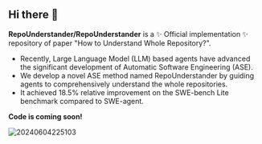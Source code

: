 ## Hi there 👋

**RepoUnderstander/RepoUnderstander** is a ✨ Official implementation ✨ repository of paper "How to Understand Whole Repository?".

- Recently, Large Language Model (LLM) based agents have advanced the significant development of Automatic Software Engineering (ASE).
- We develop a novel ASE method named RepoUnderstander by guiding agents to comprehensively understand the whole repositories.
- It achieved 18.5% relative improvement on the SWE-bench Lite benchmark compared to SWE-agent.

**Code is coming soon!**

![20240604225103](https://github.com/RepoUnderstander/RepoUnderstander/assets/170649488/7f9a862a-48b1-47d4-a287-dd4705a6d5d3)
